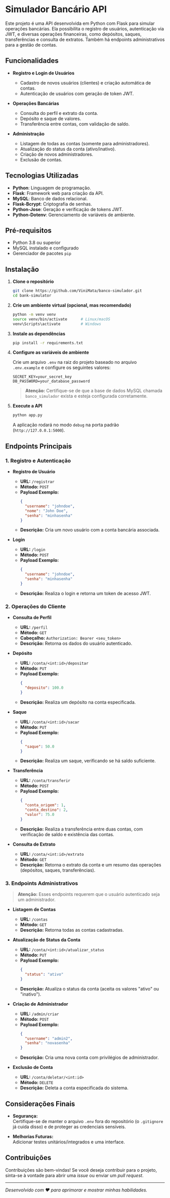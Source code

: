 # Simulador Bancário API

Este projeto é uma API desenvolvida em Python com Flask para simular operações bancárias. Ela possibilita o registro de usuários, autenticação via JWT, e diversas operações financeiras, como depósitos, saques, transferências e consulta de extratos. Também há endpoints administrativos para a gestão de contas.

## Funcionalidades

- **Registro e Login de Usuários**  
  - Cadastro de novos usuários (clientes) e criação automática de contas.
  - Autenticação de usuários com geração de token JWT.

- **Operações Bancárias**  
  - Consulta do perfil e extrato da conta.
  - Depósito e saque de valores.
  - Transferência entre contas, com validação de saldo.

- **Administração**  
  - Listagem de todas as contas (somente para administradores).
  - Atualização do status da conta (ativo/inativo).
  - Criação de novos administradores.
  - Exclusão de contas.

## Tecnologias Utilizadas

- **Python**: Linguagem de programação.
- **Flask**: Framework web para criação da API.
- **MySQL**: Banco de dados relacional.
- **Flask-Bcrypt**: Criptografia de senhas.
- **Python-Jose**: Geração e verificação de tokens JWT.
- **Python-Dotenv**: Gerenciamento de variáveis de ambiente.

## Pré-requisitos

- Python 3.8 ou superior
- MySQL instalado e configurado
- Gerenciador de pacotes `pip`

## Instalação

1. **Clone o repositório**

   ```sh
   git clone https://github.com/ViniMata/banco-simulador.git
   cd bank-simulator
   ```

2. **Crie um ambiente virtual (opcional, mas recomendado)**

   ```sh
   python -m venv venv
   source venv/bin/activate      # Linux/macOS
   venv\Scripts\activate         # Windows
   ```

3. **Instale as dependências**

   ```sh
   pip install -r requirements.txt
   ```

4. **Configure as variáveis de ambiente**

   Crie um arquivo `.env` na raiz do projeto baseado no arquivo `.env.example` e configure os seguintes valores:

   ```env
   SECRET_KEY=your_secret_key
   DB_PASSWORD=your_database_password
   ```

   > **Atenção:** Certifique-se de que a base de dados MySQL chamada `banco_simulador` exista e esteja configurada corretamente.

5. **Execute a API**

   ```sh
   python app.py
   ```

   A aplicação rodará no modo `debug` na porta padrão (`http://127.0.0.1:5000`).

## Endpoints Principais

### 1. Registro e Autenticação

- **Registro de Usuário**

  - **URL:** `/registrar`
  - **Método:** `POST`
  - **Payload Exemplo:**
    ```json
    {
      "username": "johndoe",
      "nome": "John Doe",
      "senha": "minhasenha"
    }
    ```
  - **Descrição:** Cria um novo usuário com a conta bancária associada.

- **Login**

  - **URL:** `/login`
  - **Método:** `POST`
  - **Payload Exemplo:**
    ```json
    {
      "username": "johndoe",
      "senha": "minhasenha"
    }
    ```
  - **Descrição:** Realiza o login e retorna um token de acesso JWT.

### 2. Operações do Cliente

- **Consulta de Perfil**

  - **URL:** `/perfil`
  - **Método:** `GET`
  - **Cabeçalho:** `Authorization: Bearer <seu_token>`
  - **Descrição:** Retorna os dados do usuário autenticado.

- **Depósito**

  - **URL:** `/conta/<int:id>/depositar`
  - **Método:** `PUT`
  - **Payload Exemplo:**
    ```json
    {
      "deposito": 100.0
    }
    ```
  - **Descrição:** Realiza um depósito na conta especificada.

- **Saque**

  - **URL:** `/conta/<int:id>/sacar`
  - **Método:** `PUT`
  - **Payload Exemplo:**
    ```json
    {
      "saque": 50.0
    }
    ```
  - **Descrição:** Realiza um saque, verificando se há saldo suficiente.

- **Transferência**

  - **URL:** `/conta/transferir`
  - **Método:** `POST`
  - **Payload Exemplo:**
    ```json
    {
      "conta_origem": 1,
      "conta_destino": 2,
      "valor": 75.0
    }
    ```
  - **Descrição:** Realiza a transferência entre duas contas, com verificação de saldo e existência das contas.

- **Consulta de Extrato**

  - **URL:** `/conta/<int:id>/extrato`
  - **Método:** `GET`
  - **Descrição:** Retorna o extrato da conta e um resumo das operações (depósitos, saques, transferências).

### 3. Endpoints Administrativos

> **Atenção:** Esses endpoints requerem que o usuário autenticado seja um administrador.

- **Listagem de Contas**

  - **URL:** `/contas`
  - **Método:** `GET`
  - **Descrição:** Retorna todas as contas cadastradas.

- **Atualização de Status da Conta**

  - **URL:** `/conta/<int:id>/atualizar_status`
  - **Método:** `PUT`
  - **Payload Exemplo:**
    ```json
    {
      "status": "ativo"
    }
    ```
  - **Descrição:** Atualiza o status da conta (aceita os valores "ativo" ou "inativo").

- **Criação de Administrador**

  - **URL:** `/admin/criar`
  - **Método:** `POST`
  - **Payload Exemplo:**
    ```json
    {
      "username": "admin2",
      "senha": "novasenha"
    }
    ```
  - **Descrição:** Cria uma nova conta com privilégios de administrador.

- **Exclusão de Conta**

  - **URL:** `/conta/deletar/<int:id>`
  - **Método:** `DELETE`
  - **Descrição:** Deleta a conta especificada do sistema.

## Considerações Finais

- **Segurança:**  
  Certifique-se de manter o arquivo `.env` fora do repositório (o `.gitignore` já cuida disso) e de proteger as credenciais sensíveis.


- **Melhorias Futuras:**  
  Adicionar testes unitários/integrados e uma interface.

## Contribuições

Contribuições são bem-vindas! Se você deseja contribuir para o projeto, sinta-se à vontade para abrir uma _issue_ ou enviar um _pull request_.


---

*Desenvolvido com ❤️ para aprimorar e mostrar minhas habilidades.*
